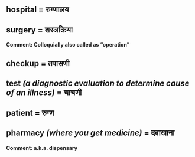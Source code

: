 ## hospital = रुग्णालय

## surgery = शस्त्रक्रिया

#### **Comment**: Colloquially also called as “operation”

## checkup = तपासणी

## test *(a diagnostic evaluation to determine cause of an illness)* = चाचणी

## patient = रुग्ण

## pharmacy *(where you get medicine)* = दवाखाना

#### **Comment**: a.k.a. dispensary

